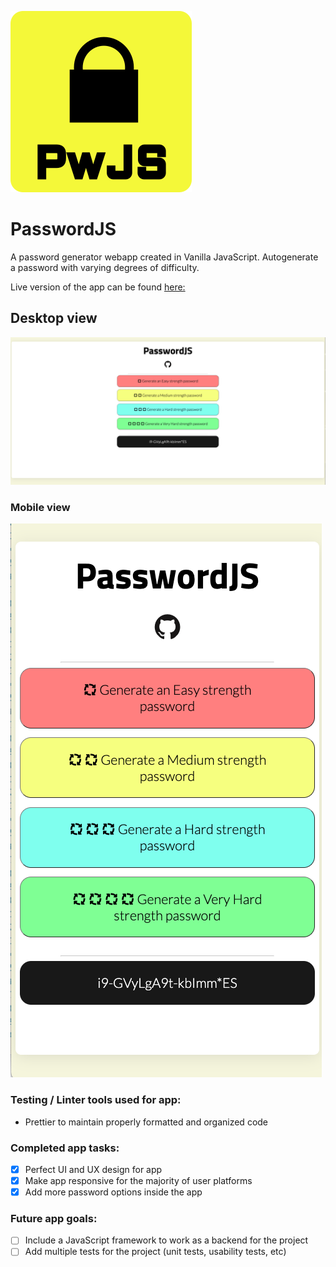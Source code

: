 ![App logo](./img/PwJS_logo.svg)

# PasswordJS

A password generator webapp created in Vanilla JavaScript. Autogenerate a password with varying degrees of difficulty. 

Live version of the app can be found [here:](https://passwordjs.netlify.app/)

## Desktop view

![Splash page](./img/PasswordJS_splashpage_desktop.png)

### Mobile view

![Splash page](./img/PasswordJS_splashpage_mobile.png)


### Testing / Linter tools used for app:

- Prettier to maintain properly formatted and organized code

### Completed app tasks:

- [x] Perfect UI and UX design for app
- [x] Make app responsive for the majority of user platforms
- [x] Add more password options inside the app 

### Future app goals:

- [ ] Include a JavaScript framework to work as a backend for the project
- [ ] Add multiple tests for the project (unit tests, usability tests, etc)